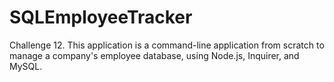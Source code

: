 # SQLEmployeeTracker
Challenge 12. This application is a command-line application from scratch to manage a company's employee database, using Node.js, Inquirer, and MySQL.
